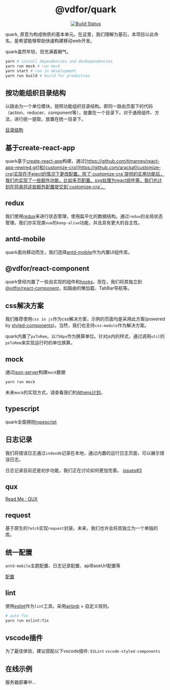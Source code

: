 <h1 align='center'>@vdfor/quark</h1>

<div align='center'>

[![Build Status](https://travis-ci.org/vdfor/quark.svg?branch=master)](https://travis-ci.org/vdfor/quark)

</div>

quark, 原意为构成物质的基本单元。在这里，我们理解为基石，本项目以此命名，是希望能够帮助快速构建移动web开发。

quark虽然年轻，但充满着朝气。

```bash
yarn # install dependencies and devDependencies
yarn run mock # run mock
yarn start # run in development
yarn run build # build for production
```

## 按功能组织目录结构

以路由为一个单位模块，按照功能组织目录结构。即同一路由页面下的代码（action、reducer、component等），放置在一个目录下。对于通用组件、方法，进行统一提取，放置在统一目录下。

[目录结构](docs/directory-structure.md)

## 基于create-react-app

quark基于[create-react-app](https://github.com/facebook/create-react-app.git)构建，通过[https://github.com/timarney/react-app-rewired.git]和[customize-cra](https://github.com/arackaf/customize-cra)实现在不eject的情况下更改配置。除了`customize-cra`提供的实用功能后，我们也实现了一些额外功能，比如多页配置、svg处理为react组件等，我们也计划在将来将这些额外配置提交到`customize-cra`。

## redux

我们使用[redux](https://github.com/reduxjs/redux)来进行状态管理，使用扁平化的数据结构。通过`redux`的全局状态管理，我们亦实现类`vue`的`keep-alive`功能，并且具有更大的自主性。

## antd-mobile

quark面向移动而生，我们选择[antd-mobile](https://mobile.ant.design/index-cn)作为内置UI组件库。

## @vdfor/react-component

quark曾经内置了一些自实现的组件和[hooks](https://reactjs.org/docs/hooks-intro.html)，现在，我们将其独立到[@vdfor/react-component](https://github.com/vdfor/react-component.git)，如路由的懒加载、TabBar导航等。

## css解决方案

我们推荐使用`css in js`作为css解决方案，示例的页面均是采用此方案(powered by [styled-components](https://github.com/styled-components/styled-components))。当然，我们也支持`css-module`作为解决方案。

quark内置了`pxToRem`，以`750px`作为换算单位。针对js内的样式，通过调用`util`的`pxToRem`来实现运行时的单位换算。

## mock

通过[json-server](https://github.com/typicode/json-server)构建`mock`数据

```bash
yarn run mock
```

未来`mock`的实现方式，请查看我们的[Athens计划](docs/about-athens.md)。

## typescript

quark全面拥抱[typescript](https://www.typescriptlang.org)

## 日志记录

我们将错误日志通过`indexdb`记录在本地，通过内置的运行日志页面，可以展示错误日志。

日志记录目前还是初步功能，我们正在讨论如何更加完善。 [issues#3](https://github.com/vdfor/quark/issues/3)

## qux

[Read Me · QUX](docs/about-qux.md)

## request

基于原生的`fetch`实现`request`封装，未来，我们也许会将其独立为一个单独的库。

## 统一配置

`antd-mobile`主题配置、日志记录配置、apiBaseUrl配置等

[配置](docs/about-config.md)

## lint

使用[eslint](https://github.com/eslint/eslint)作为`lint`工具，采用[airbnb](https://github.com/airbnb/javascript) + 自定义规则。

```bash
# auto fix
yarn run eslint:fix
```

## vscode插件

为了最佳体验，建议搭配以下vscode插件: `ESLint` `vscode-styled-components`

## 在线示例

服务器部署中...